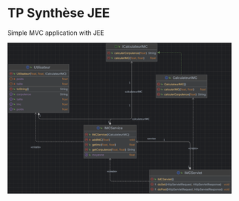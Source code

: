 # TP Synthèse JEE
Simple MVC application with JEE

![UML Class diagram](https://raw.githubusercontent.com/Axel-1/TP-Synthese-JEE/main/uml.png)